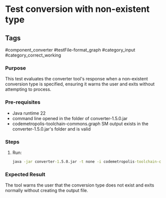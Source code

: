 # Test conversion with non-existent type

## Tags
#component_converter #testFile-format_graph #category_input #category_correct_working

### Purpose
This test evaluates the converter tool's response when a non-existent conversion type is specified, ensuring it warns the user and exits without attempting to process.

### Pre-requisites
* Java runtime 22
* command line opened in the folder of converter-1.5.0.jar	
* codemetropolis-toolchain-commons.graph SM output exists in the converter-1.5.0.jar's folder and is valid

### Steps
1. Run:
	```cmd
	java -jar converter-1.5.0.jar -t none -i codemetropolis-toolchain-commons.graph
	``` 

### Expected Result
The tool warns the user that the conversion type does not exist and exits normally without creating the output file.
